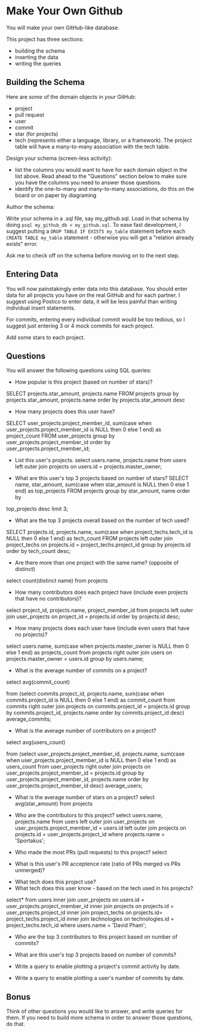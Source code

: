 # Make Your Own Github

You will make your own GitHub-like database.

This project has three sections:

* building the schema
* inserting the data
* writing the queries

## Building the Schema

Here are *some* of the domain objects in *your* GitHub:

* project
* pull request
* user
* commit
* star (for projects)
* tech (represents either a language, library, or a framework). The project table will have a many-to-many association with the tech table.

Design your schema (screen-less activity):

* list the columns you would want to have for each domain object in the list above. Read ahead to the "Questions" section below to make sure you have the columns you need to answer those questions.
* identify the one-to-many and many-to-many associations, do this on the board or on paper by diagraming

Author the schema:

Write your schema in a .sql file, say my_github.sql. Load in that schema by doing `psql my_github_db < my_github.sql`. To ease fast development, I suggest putting a `DROP TABLE IF EXISTS my_table` statement before each `CREATE TABLE my_table` statement - otherwise you will get a "relation already exists" error.

Ask me to check off on the schema before moving on to the next step.

## Entering Data

You will now painstakingly enter data into this database. You should enter data for all projects you have on the real GitHub and for each partner. I suggest using Postico to enter data, it will be less painful than writing individual insert statements.

For commits, entering every individual commit would be too tedious, so I suggest just entering 3 or 4 mock commits for each project.

Add some stars to each project.

## Questions

You will answer the following questions using SQL queries:

* How popular is this project (based on number of stars)?

SELECT
projects.star_amount,
projects.name
FROM
    projects
group by
	projects.star_amount, projects.name
order by
  projects.star_amount desc

<!-- SELECT
project.star_amount,
  sum(case when project.star_amountis NULL then 0 else 1 end) as star_popularity
FROM
    projects
  order by
  project.star_amount desc; -->

  <!-- select star_amount from projects where name = 'PictionaryGame'; -->

* How many projects does this user have?


SELECT
user_projects.project_member_id,
  sum(case when user_projects.project_member_id is NULL then 0 else 1 end) as project_count
FROM
user_projects
  group by
  user_projects.project_member_id
  order by
  user_projects.project_member_id;

<!-- select * from users inner join user_projects on users.id = user_projects.project_member_id where users.name = 'David Pham' -->


* List this user's projects.
select users.name, projects.name
from
  users
left outer join
  projects on users.id = projects.master_owner;



* What are this user's top 3 projects based on number of stars?
SELECT
name, star_amount,
  sum(case when star_amount is NULL then 0 else 1 end) as top_projects
FROM
    projects
  group by
  star_amount, name
  order by
  <!-- projects.start_amount desc limit 3; -->
top_projects desc limit 3;



* What are the top 3 projects overall based on the number of tech used?

SELECT
projects.id,
  projects.name,
  sum(case when project_techs.tech_id is NULL then 0 else 1 end) as tech_count
FROM
 projects
left outer join
  project_techs on projects.id = project_techs.project_id
  group by
  projects.id
   order by tech_count desc;

<!-- select
projects.id,
projects.name
count(technologies.id) as tech_count
from
projects
left outer join
  project_techs on projects.id = project_techs.project_id
  left outer join
  technologies on technologies.id = project_techs.tech.id
  group by
  projects.id
  order by tech_count desc limit 3 -->



* Are there more than one project with the same name? (opposite of distinct)

<!-- SELECT name, COUNT(*) as count
FROM projects
group by name
order by count desc limit 1; -->

select count(distinct name)
from
projects


* How many contributors does each project have (include even projects that have no contributors)?

select
project_id, projects.name, project_member_id
from projects
left outer join user_projects on project_id = projects.id
order by projects.id desc;



<!-- select
count(user_projects.id) as contributor count,
projects.name, project_member_id
from projects
left outer join user_projects on project_id = user_projects.projects.id
where projects.name in ('TicTacToe', 'CanvasGame'); -->



* How many projects does each user have (include even users that have no projects)?

select users.name,
sum(case when projects.master_owner is NULL then 0 else 1 end) as projects_count from projects
right outer join
users on projects.master_owner = users.id
group by users.name;




* What is the average number of commits on a project?

select avg(commit_count)

from
	(select
		commits.project_id, projects.name,
		sum(case when commits.project_id is NULL then 0 else 1 end) as commit_count
		from commits
		right outer join
			projects on commits.project_id = projects.id
		group by
		commits.project_id, projects.name order by commits.project_id desc) average_commits;







* What is the average number of contributors on a project?

select avg(users_count)

from
	(select
		user_projects.project_member_id, projects.name,
		sum(case when user_projects.project_member_id is NULL then 0 else 1 end) as users_count
		from user_projects
		right outer join
			projects on user_projects.project_member_id = projects.id
		group by
		user_projects.project_member_id, projects.name order by user_projects.project_member_id desc) average_users;





* What is the average number of stars on a project?
select avg(star_amount) from projects





* Who are the contributors to this project?
select
	users.name, projects.name
from
    users
left outer join
  user_projects on user_projects.project_member_id = users.id
left outer join
  projects on projects.id = user_projects.project_id
  where projects.name = 'Sportakus';



* Who made the most PRs (pull requests) to this project?
select
<!-- *from
(SELECT
pullrequests.project_id,
users.id,
users.name,
  sum(case when pullrequests.project_id is NULL then 0 else 1 end) as pullrequests_amount
FROM
    users
left outer join
  pullrequests on pullrequests.user_id = users.id where project.id = 10
  group by
  pullrequests.id,users.id,users.name) as most_pulls; -->




* What is this user's PR acceptence rate (ratio of PRs merged vs PRs unmerged)?
<!-- select
users.name,
sum(case when approval then 1 else 0 end) as approved_count,
count(*) total_pr_count
from
users
inner join
pullrequests on users.id = pullrequests.user_id
group by
users.id; -->



<!-- select
approved_count::real/total_pr_count as approval_rating
from
(select
users.name,
sum(case when approval then 1 else 0 end) as approved_count,
count(*) total_pr_count
from
users
inner join
pullrequests on users.id = pullrequests.user_id
group by
users.id) as user_pr_counts; -->


* What tech does this project use?
* What tech does this user know - based on the tech used in his projects?

select*
from
users
inner join
user_projects on users.id = user_projects.project_member_id
inner join
projects on projects.id = user_projects.project_id
inner join
project_techs on projects.id= project_techs.project_id
inner join
technologies on technologies.id = project_techs.tech_id where users.name = 'David Pham';

<!-- select count(*) as times_used,
tech_name
from
users
inner join
user_projects on users.id = user_projects.project_member_id
inner join
projects on projects.id = user_projects.project_id
inner join
project_techs on projects.id= project_techs.project_id
inner join
technologies on technologies.id = project_techs.tech_id where users.name = 'David Pham'
group by tech_name
having count(*) >= 5; -->


* Who are the top 3 contributors to this project based on number of commits?



* What are this user's top 3 projects based on number of commits?
* Write a query to enable plotting a project's commit activity by date.
* Write a query to enable plotting a user's number of commits by date.

## Bonus

Think of other questions you would like to answer, and write queries for them. If you need to build more schema in order to answer those questions, do that.
